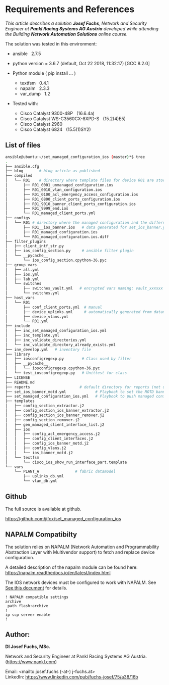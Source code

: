 # Requirements and References

_This article describes a solution **Josef Fuchs**, Network and Security Engineer at **Pankl Racing Systems AG Austria** developed while attending the Building **Network Automation Solutions** online course._


The solution was tested in this environment:

* ansible &nbsp; 2.7.5
* python version = 3.6.7 (default, Oct 22 2018, 11:32:17) [GCC 8.2.0]
* Python module ( pip install ... )
  * textfsm &nbsp; 0.4.1
  * napalm &nbsp; 2.3.3
  * var_dump &nbsp; 1.2

* Tested with:
  * Cisco Catalyst 9300-48P &nbsp; (16.6.4a)
  * Cisco Catalyst WS-C3560CX-8XPD-S &nbsp; (15.2(4)E5)
  * Cisco Catalyst 2960
  * Cisco Catalyst 6824 &nbsp; (15.5(1)SY2)

## List of files

```bash
ansible@ubuntu:~/set_managed_configuration_ios (master)*$ tree
.
├── ansible.cfg
├── blog       # blog article as published
├── compiled
│   └── R01    # directory where template files for device R01 are stored during runtiome
│       ├── R01_0001_unmanaged_configuration.ios
│       ├── R01_0010_vlan_configuration.ios
│       ├── R01_0100_acl_emergency_access_configuration.ios
│       ├── R01_0800_client_ports_configuration.ios
│       ├── R01_9010_banner_client_ports_configuration.ios
│       ├── R01_9999_end.ios
│       └── R01_managed_client_ports.yml
├── configs
│   └── R01 # directory where the managed configuration and the differnce to running configuratio is stored
│       ├── R01__ios_banner.ios   # data generated for set_ios_banner.yml
│       ├── R01_managed_configuration.ios
│       └── R01_managed_configuration.ios.diff
├── filter_plugins
│   ├── client_intf_str.py
│   ├── ios_config_section.py     # ansible filter plugin
│   └── __pycache__
│       └── ios_config_section.cpython-36.pyc
├── group_vars
│   ├── all.yml
│   ├── ios.yml
│   ├── lab.yml
│   └── switches
│       ├── switches_vault.yml   # encrypted vars naming: vault_xxxxxx
│       └── switches.yml
├── host_vars
│   └── R01
│       ├── conf_client_ports.yml  # manual
│       ├── device_uplinks.yml     # automatically generated from datamodel
│       ├── device_vlans.yml
│       └── R01.yml
├── include
│   ├── inc_set_managed_configuration_ios.yml
│   ├── inc_template.yml
│   ├── inc_validate_directories.yml
│   └── inc_validate_directory_already_exists.yml
├── inv_develop.yml   # inventory file
├── library
│   ├── iosconfigregexp.py        # Class used by filter
│   ├── __pycache__
│   │   └── iosconfigregexp.cpython-36.pyc
│   └── test_iosconfigregexp.py   # Unittest for class
├── LICENSE
├── README.md
├── reports                      # default directory for reports (not used here)
├── set_ios_banner_motd.yml             # Playbook to set the MOTD banner
├── set_managed_configuration_ios.yml   # Playbook to push managed configuration to device
├── templates
│   ├── config_section_extractor.j2
│   ├── config_section_ios_banner_extractor.j2
│   ├── config_section_ios_banner_remover.j2
│   ├── config_section_remover.j2
│   ├── gen_managed_client_interface_list.j2
│   ├── ios
│   │   ├── config_acl_emergency_access.j2
│   │   ├── config_client_interfaces.j2
│   │   ├── config_ios_banner_motd.j2
│   │   ├── config_vlans.j2
│   │   └── ios_banner_motd.j2
│   └── textfsm
│       └── cisco_ios_show_run_interface_part.template
└── vars
    └── PLANT_A                # fabric datamodel
        ├── uplinks_db.yml
        └── vlan_db.yml
```

## Github

The full source is available at github.

<https://github.com/jifox/set_managed_configuration_ios>

## NAPALM Compatibilty

The solution relies on NAPALM (Network Automation and Programmability Abstraction Layer with Multivendor support) to fetch and replace device configuration.

A detailed description of the napalm module can be found here: <https://napalm.readthedocs.io/en/latest/index.html>

The IOS network devices must be configured to work with NAPALM. See [See this document](https://napalm.readthedocs.io/en/latest/support/ios.html) for details.


```text
! NAPALM compatible settings
archive
 path flash:archive
!
ip scp server enable
!
```

## Author:

**DI Josef Fuchs, MSc.**

Network and Security Engineer at Pankl Racing Systems AG Austria. (<https://www.pankl.com>)

Email:  <mailto:josef.fuchs (-at-) j-fuchs.at><br>
LinkedIn: <https://www.linkedin.com/pub/fuchs-josef/75/a38/16b>
